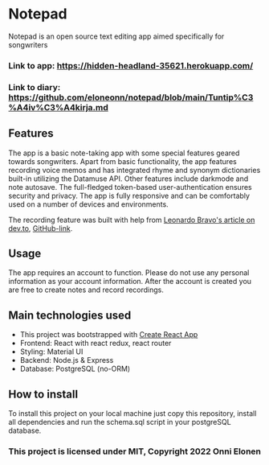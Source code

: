# Notepad
Notepad is an open source text editing app aimed specifically for songwriters

### Link to app: https://hidden-headland-35621.herokuapp.com/

### Link to diary: https://github.com/eloneonn/notepad/blob/main/Tuntip%C3%A4iv%C3%A4kirja.md

## Features

The app is a basic note-taking app with some special features geared towards songwriters. Apart from basic functionality, the app features recording voice memos and has integrated rhyme and synonym dictionaries built-in utilizing the Datamuse API. Other features include darkmode and note autosave. The full-fledged token-based user-authentication ensures security and privacy. The app is fully responsive and can be comfortably used on a number of devices and environments.

The recording feature was built with help from [Leonardo Bravo's article on dev.to](https://dev.to/jleonardo007/create-a-voice-recorder-with-react-32j6), [GitHub-link](https://github.com/jleonardo007/voice-recorder-example).

## Usage

The app requires an account to function. Please do not use any personal information as your account information. After the account is created you are free to create notes and record recordings.

## Main technologies used

- This project was bootstrapped with [Create React App](https://github.com/facebook/create-react-app)
- Frontend: React with react redux, react router
- Styling: Material UI
- Backend: Node.js & Express
- Database: PostgreSQL (no-ORM)

## How to install

To install this project on your local machine just copy this repository, install all dependencies and run the schema.sql script in your postgreSQL database.

### This project is licensed under MIT, Copyright 2022 Onni Elonen
